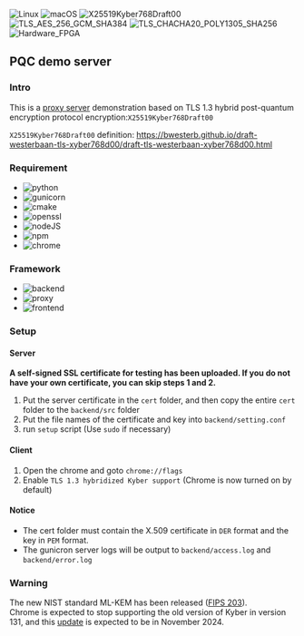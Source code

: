 ![Linux](https://img.shields.io/badge/platform-Linux-green.svg)
![macOS](https://img.shields.io/badge/platform-macOS-green.svg)
![X25519Kyber768Draft00](https://img.shields.io/badge/TLS-X25519Kyber768Draft00-88292f)
![TLS_AES_256_GCM_SHA384](https://img.shields.io/badge/Cipher-AES__256__GCM__SHA384-88292f)
![TLS_CHACHA20_POLY1305_SHA256](https://img.shields.io/badge/Cipher-CHACHA20__POLY1305__SHA256-88292f)
![Hardware_FPGA](https://img.shields.io/badge/Hardware-FPGA-05299E)

## PQC demo server

### Intro

This is a [proxy server](https://www.pqc-demo.xyz) demonstration based on TLS 1.3 hybrid post-quantum encryption protocol encryption:`X25519Kyber768Draft00`

`X25519Kyber768Draft00` definition: https://bwesterb.github.io/draft-westerbaan-tls-xyber768d00/draft-tls-westerbaan-xyber768d00.html

### Requirement

* ![python](https://img.shields.io/badge/python-3.10.12-blue)
* ![gunicorn](https://img.shields.io/badge/gunicorn-21.2.0-blue)
* ![cmake](https://img.shields.io/badge/cmake-3.12-blue)
* ![openssl](https://img.shields.io/badge/openssl-3.0.2-blue)
* ![nodeJS](https://img.shields.io/badge/nodeJS-22.7.0-blue)
* ![npm](https://img.shields.io/badge/npm-10.2.4-blue)
* ![chrome](https://img.shields.io/badge/chrome-%3E116-blue)

### Framework

* ![backend](https://img.shields.io/badge/backend-flask-689689)
* ![proxy](https://img.shields.io/badge/proxy-C-689689)
* ![frontend](https://img.shields.io/badge/frontend-reactJS-689689)

### Setup

#### Server
**A self-signed SSL certificate for testing has been uploaded. If you do not have your own certificate, you can skip steps 1 and 2.**
1. Put the server certificate in the `cert` folder, and then copy the entire `cert` folder to the `backend/src` folder
2. Put the file names of the certificate and key into `backend/setting.conf`
3. run `setup` script (Use `sudo` if necessary)

#### Client
1. Open the chrome and goto `chrome://flags`
2. Enable `TLS 1.3 hybridized Kyber support` (Chrome is now turned on by default)

#### Notice
* The cert folder must contain the X.509 certificate in `DER` format and the key in `PEM` format.
* The gunicron server logs will be output to `backend/access.log` and `backend/error.log`

### Warning
The new NIST standard ML-KEM has been released ([FIPS 203](https://doi.org/10.6028/NIST.FIPS.203)).<br>
Chrome is expected to stop supporting the old version of Kyber in version 131, and this [update](https://security.googleblog.com/2024/09/a-new-path-for-kyber-on-web.html) is expected to be in November 2024.